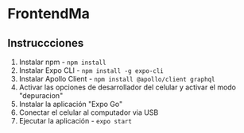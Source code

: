 # FrontendMa

## Instruccciones
1. Instalar npm - `npm install`
2. Instalar Expo CLI - `npm install -g expo-cli`
3. Instalar Apollo Client - `npm install @apollo/client graphql`
4. Activar las opciones de desarrollador del celular y activar el modo "depuracion"
5. Instalar la aplicación "Expo Go"
6. Conectar el celular al computador via USB 
7. Ejecutar la aplicación - `expo start`
